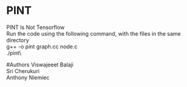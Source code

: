 # PINT
PINT Is Not Tensorflow\
Run the code using the following command, with the files in the same directory\
g++ -o pint graph.cc node.c\
./pint\

#Authors
Viswajeeet Balaji\
Sri Cherukuri\
Anthony Niemiec
